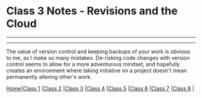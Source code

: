 # Class 3 Notes - Revisions and the Cloud

---
---
The value of version control and keeping backups of your work is obvious to me, as I make so many mistakes. De-risking code changes with version control seems to allow for a more adventurous mindset, and hopefully creates an environment where taking initiative on a project doesn't mean permanently altering other's work.

[Home](reading-notes/README.md)|[Class 1](102/class1.md) |[Class 2](102/class2) |[Class 3](102/class3) |[Class 4](102/class4) |[Class 5](102/class5) |[Class 6](102/class6) |[Class 7](102/class7) |[Class 8](102/class8) |
